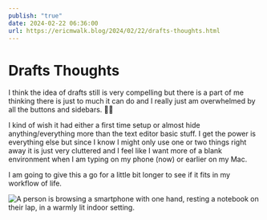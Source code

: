 ```yaml
---
publish: "true"
date: 2024-02-22 06:36:00
url: https://ericmwalk.blog/2024/02/22/drafts-thoughts.html
---
```


# Drafts Thoughts

I think the idea of drafts still is very compelling but there is a part of me thinking there is just to much it can do and I really just am overwhelmed by all the buttons and sidebars. 🤷‍♂️

I kind of wish it had either a first time setup or almost hide anything/everything more than the text editor basic stuff. I get the power is everything else but since I know I might only use one or two things right away it is just very cluttered and I feel like I want more of a blank environment when I am typing on my phone (now) or earlier on my Mac.

I am going to give this a go for a little bit longer to see if it fits in my workflow of life.

![A person is browsing a smartphone with one hand, resting a notebook on their lap, in a warmly lit indoor setting.](https://ericmwalk.blog/uploads/2024/393481b8-2957-4d40-9a1c-312727b293b4.png)

